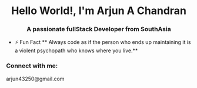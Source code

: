 <h1 align="center">Hello World!, I'm Arjun A Chandran</h1>
<h3 align="center">A passionate fullStack Developer from SouthAsia</h3>

- ⚡ Fun Fact ** Always code as if the person who ends up maintaining it is a violent psychopath who knows where you live.**

<h3 align="left">Connect with me:</h3>
arjun43250@gmail.com
<p align="left">
</p>



